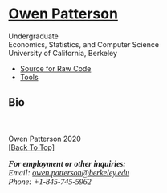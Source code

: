 <html>
	<head>
		<meta charset="iso-8859-1" />
		<link rel="shortcut icon" type="image/x-icon" href="favicon.ico" />
	</head>
	<body>
				<div id="page-container">
			<div id="page">
				<div id="page-top" class="no-logo has-title has-tagline">
					<div id="title">
						<h1 class="title in"><a href="./"><span class="in">Owen Patterson</span></a></h1>
						<p id="tagline"><span class="in">Undergraduate<br />Economics, Statistics, and Computer Science<br />University of California, Berkeley</span></p>
					</div><!-- title -->
					<div id="sitemenu-container">
						<div id="sitemenu">
							<div id="sitemenu-content">
								<ul>
    			<li><a href="https://github.com/opatters0/"> Source for Raw Code</a></li>
									<li class="i2 e"><a href="Tools" title="Tools"><span class="in">Tools</span></a></li>
								</ul>
							</div> <!-- /sitemenu-content -->
						</div> <!-- /sitemenu -->
					</div> <!-- sitemenu-container -->
				</div> <!-- page-top -->
				<div class="clear below-page-top"></div>
				<div id="page-content" class="no-navigation">
					<div id="sidebar-container">	
					</div> <!-- sidebar-container -->
					<div id="main">
						<div id="main-top"></div>
						<div id="main-content">
							<h2 class="title"><span class="in">Bio</span></h2>
							<div class="article">
								<div class="article-content">
									<div class="RichTextElement">
										<div><p style="color: rgb(64, 64, 64); font-family: HelveticaNeue-Light, &quot;Helvetica Neue&quot;, &quot;Owen Patterson is an Undergradate at the University of California, Berkeley, where he has studied a mixture of economics, public policy, and computer science since 2017.</p><p style="color: rgb(64, 64, 64); font-family: HelveticaNeue-Light, &quot;Helvetica Neue&quot;, &quot;Helvetica Neue Light&quot;, Arial, sans-serif;" class="paragraph_style"><br /></p></div>
									</div>
								</div> <!-- /article-content -->
								<div class="article-info">
								</div> <!-- /article-info -->
							</div> <!-- /article -->
						</div> <!-- main-content -->
						<div id="main-bottom"></div>
					</div> <!-- main -->
				</div> <!-- content -->
				<div class="clear below-content"></div>
				<div id="page-bottom">
					<div id="page-bottom-contents">
						<div>Owen Patterson 2020</div>
						<div class="hidden"> <a rel="nofollow" href="#title">[Back To Top]</a></div>
					</div>
				</div> <!-- page-bottom -->
			</div> <!-- container -->
			<div id="extraDiv1"><span></span></div><div id="extraDiv2"><span></span></div><div id="extraDiv3"><span></span></div><div id="extraDiv4"><span></span></div><div id="extraDiv5"><span></span></div><div id="extraDiv6"><span></span></div>
		</div> <!-- specific body type -->
		<script charset="utf-8" src="//ajax.aspnetcdn.com/ajax/jQuery/jquery-1.9.1.min.js"></script>
		<script>
		if (typeof jQuery === 'undefined') document.write('<scr'+'ipt src="_Resources/jquery-1.9.1.min.js" charset="utf-8"></scr'+'ipt>');
		</script>	
	</body>
	<div id="footer">
		<div id="contact">
			<p style = "font-family:georgia,garamond,serif;font-size:16px;font-style:italic;">
			<strong>For employment or other inquiries:</strong><br>
			Email: <a href="owen.patterson@berkeley.edu">owen.patterson@berkeley.edu</a><br>
			Phone: +1-845-745-5962</p>
		</div>
	</div>
</html>
